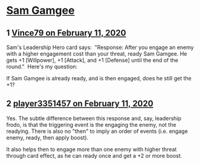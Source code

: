 # [Sam Gamgee](https://community.fantasyflightgames.com/topic/305651-sam-gamgee/)

## 1 [Vince79 on February 11, 2020](https://community.fantasyflightgames.com/topic/305651-sam-gamgee/?do=findComment&comment=3890846)

Sam's Leadership Hero card says:  "Response: After you engage an enemy with a higher engagement cost than your threat, ready Sam Gamgee. He gets +1 [Willpower], +1 [Attack], and +1 [Defense] until the end of the round."  Here's my question:

If Sam Gamgee is already ready, and is then engaged, does he still get the +1?

## 2 [player3351457 on February 11, 2020](https://community.fantasyflightgames.com/topic/305651-sam-gamgee/?do=findComment&comment=3890860)

Yes. The subtle difference between this response and, say, leadership frodo, is that the triggering event is the engaging the enemy, not the readying. There is also no "then" to imply an order of events (i.e. engage enemy, ready, then apply boost). 

It also helps then to engage more than one enemy with higher threat through card effect, as he can ready once and get a +2 or more boost.

